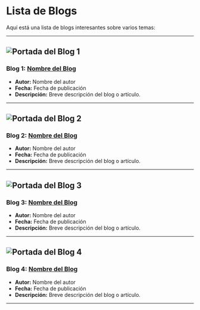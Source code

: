 # Lista de Blogs

Aquí está una lista de blogs interesantes sobre varios temas:

---

## ![Portada del Blog 1](enlace-imagen-portada)

### Blog 1: **[Nombre del Blog](enlace-del-blog)**

- **Autor:** Nombre del autor
- **Fecha:** Fecha de publicación
- **Descripción:** Breve descripción del blog o artículo.
  
---

## ![Portada del Blog 2](enlace-imagen-portada)

### Blog 2: **[Nombre del Blog](enlace-del-blog)**

- **Autor:** Nombre del autor
- **Fecha:** Fecha de publicación
- **Descripción:** Breve descripción del blog o artículo.

---

## ![Portada del Blog 3](enlace-imagen-portada)

### Blog 3: **[Nombre del Blog](enlace-del-blog)**

- **Autor:** Nombre del autor
- **Fecha:** Fecha de publicación
- **Descripción:** Breve descripción del blog o artículo.

---

## ![Portada del Blog 4](enlace-imagen-portada)

### Blog 4: **[Nombre del Blog](enlace-del-blog)**

- **Autor:** Nombre del autor
- **Fecha:** Fecha de publicación
- **Descripción:** Breve descripción del blog o artículo.

---
